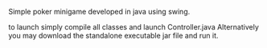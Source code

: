 Simple poker minigame developed in java using swing.

to launch simply compile all classes and launch Controller.java
Alternatively you may download the standalone executable jar file and run it.
